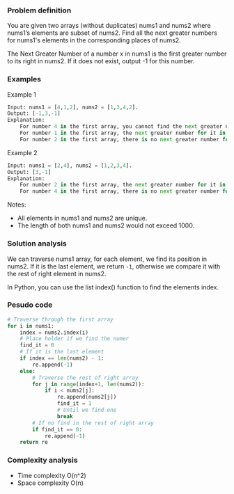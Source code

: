 ### Problem definition
You are given two arrays (without duplicates) nums1 and nums2 where nums1’s elements are subset of nums2. Find all the next greater numbers for nums1's elements in the corresponding places of nums2.

The Next Greater Number of a number x in nums1 is the first greater number to its right in nums2. If it does not exist, output -1 for this number.

### Examples
Example 1
```python
Input: nums1 = [4,1,2], nums2 = [1,3,4,2].
Output: [-1,3,-1]
Explanation:
    For number 4 in the first array, you cannot find the next greater number for it in the second array, so output -1.
    For number 1 in the first array, the next greater number for it in the second array is 3.
    For number 2 in the first array, there is no next greater number for it in the second array, so output -1.
```

Example 2
```python
Input: nums1 = [2,4], nums2 = [1,2,3,4].
Output: [3,-1]
Explanation:
    For number 2 in the first array, the next greater number for it in the second array is 3.
    For number 4 in the first array, there is no next greater number for it in the second array, so output -1.
```

Notes:
* All elements in nums1 and nums2 are unique.
* The length of both nums1 and nums2 would not exceed 1000.

### Solution analysis
We can traverse nums1 array, for each element, we find its position in nums2. If it is the last element, we return `-1`, otherwise we compare it with the rest of right element in nums2.

In Python, you can use the list index() function to find the elements index.

### Pesudo code
```python
# Traverse through the first array
for i in nums1:
    index = nums2.index(i)
    # Place holder if we find the numer
    find_it = 0
    # If it is the last element
    if index == len(nums2) - 1:
        re.append(-1)
    else:
        # Traverse the rest of right array
        for j in range(index+1, len(nums2)):
            if i < nums2[j]:
                re.append(nums2[j])
                find_it = 1
                # Until we find one
                break
        # If no find in the rest of right array
        if find_it == 0:
            re.append(-1)
    return re
```

### Complexity analysis
* Time complexity O(n^2)
* Space complexity O(n)